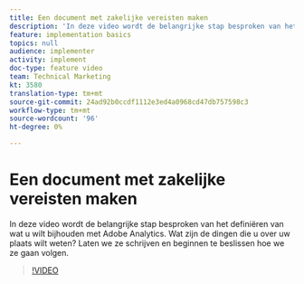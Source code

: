 ```yaml
---
title: Een document met zakelijke vereisten maken
description: 'In deze video wordt de belangrijke stap besproken van het definiëren van wat u wilt bijhouden met Adobe Analytics. Wat zijn de dingen die u over uw plaats wilt weten? Laten we ze schrijven en beginnen te beslissen hoe we ze gaan volgen. '
feature: implementation basics
topics: null
audience: implementer
activity: implement
doc-type: feature video
team: Technical Marketing
kt: 3580
translation-type: tm+mt
source-git-commit: 24ad92b0ccdf1112e3ed4a0968cd47db757598c3
workflow-type: tm+mt
source-wordcount: '96'
ht-degree: 0%

---
```



# Een document met zakelijke vereisten maken

In deze video wordt de belangrijke stap besproken van het definiëren van wat u wilt bijhouden met Adobe Analytics. Wat zijn de dingen die u over uw plaats wilt weten? Laten we ze schrijven en beginnen te beslissen hoe we ze gaan volgen.

>[!VIDEO](https://video.tv.adobe.com/v/28758/?quality=12)
